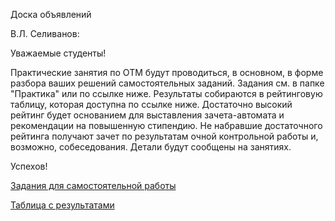 Доска объявлений 

В.Л. Селиванов:

Уважаемые студенты!

Практические занятия по ОТМ будут проводиться, в основном, в форме разбора ваших решений самостоятельных заданий. Задания см. в папке "Практика" или по ссылке ниже. 
Результаты собираются в рейтинговую таблицу, которая доступна по ссылке ниже. Достаточно высокий рейтинг будет основанием для выставления зачета-автомата и рекомендации на повышенную стипендию.
Не набравшие достаточного рейтинга получают зачет по результатам очной контрольной работы и, возможно, собеседования. Детали будут сообщены на занятиях.

Успехов!


[Задания для самостоятельной работы](https://docs.yandex.ru/docs/view?url=ya-disk%3A%2F%2F%2Fdisk%2FSetTheory2023%2F%D0%97%D0%B0%D0%B4%D0%B0%D0%BD%D0%B8%D1%8F%2FTask1.pdf&name=Task1.pdf&uid=1130000047699803&nosw=1)



[Таблица с результатами](https://docs.google.com/spreadsheets/d/1evWp-Hhzs36jRN7MhpjcBVy7LAIIiQPZFxvZDyPBJHM/edit#gid=0)
